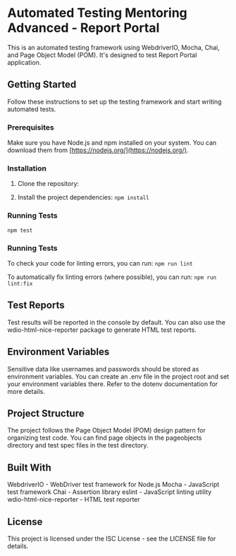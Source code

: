 # Automated Testing Mentoring Advanced - Report Portal

This is an automated testing framework using WebdriverIO, Mocha, Chai, and Page Object Model (POM). It's designed to test Report Portal application.


## Getting Started

Follow these instructions to set up the testing framework and start writing automated tests.

### Prerequisites

Make sure you have Node.js and npm installed on your system. You can download them from [https://nodejs.org/](https://nodejs.org/).

### Installation

1. Clone the repository:

2. Install the project dependencies:
   `npm install`

### Running Tests

`npm test`

### Running Tests

To check your code for linting errors, you can run:
`npm run lint`

To automatically fix linting errors (where possible), you can run:
`npm run lint:fix`

## Test Reports

Test results will be reported in the console by default. You can also use the wdio-html-nice-reporter package to generate HTML test reports.

## Environment Variables

Sensitive data like usernames and passwords should be stored as environment variables. You can create an .env file in the project root and set your environment variables there. Refer to the dotenv documentation for more details.

## Project Structure

The project follows the Page Object Model (POM) design pattern for organizing test code. You can find page objects in the pageobjects directory and test spec files in the test directory.

## Built With

WebdriverIO - WebDriver test framework for Node.js
Mocha - JavaScript test framework
Chai - Assertion library
eslint - JavaScript linting utility
wdio-html-nice-reporter - HTML test reporter

## License

This project is licensed under the ISC License - see the LICENSE file for details.
